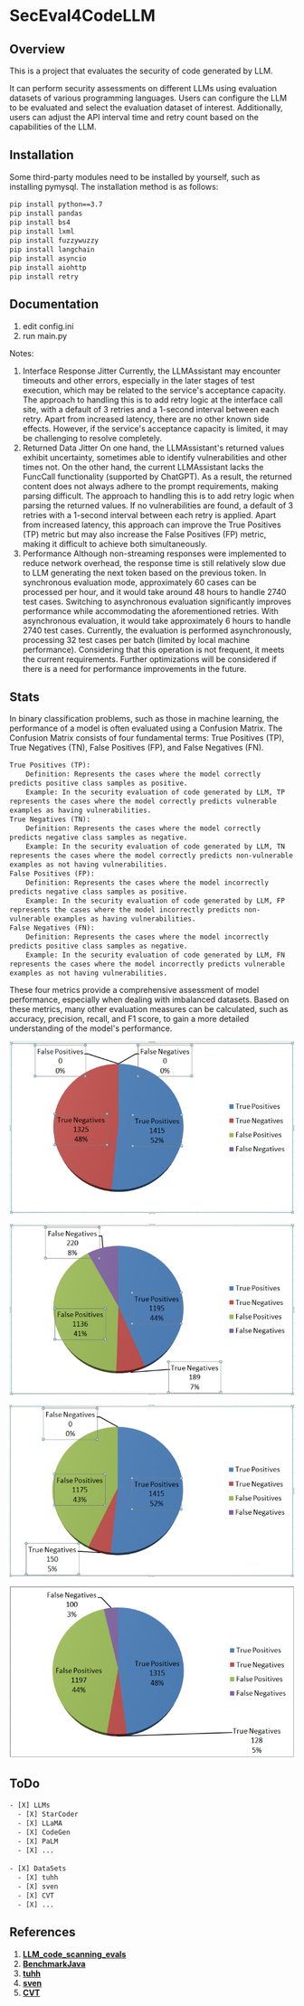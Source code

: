 # SecEval4CodeLLM


## Overview

This is a project that evaluates the security of code generated by LLM.

It can perform security assessments on different LLMs using evaluation datasets of various programming languages.
Users can configure the LLM to be evaluated and select the evaluation dataset of interest. 
Additionally, users can adjust the API interval time and retry count based on the capabilities of the LLM.


## Installation

Some third-party modules need to be installed by yourself, such as installing pymysql. The installation method is as follows:

```
pip install python==3.7
pip install pandas
pip install bs4
pip install lxml
pip install fuzzywuzzy
pip install langchain
pip install asyncio
pip install aiohttp
pip install retry
```


## Documentation

1. edit config.ini
2. run main.py

Notes:
1. Interface Response Jitter
    Currently, the LLMAssistant may encounter timeouts and other errors, especially in the later stages of test execution, which may be related to the service's acceptance capacity.
    The approach to handling this is to add retry logic at the interface call site, with a default of 3 retries and a 1-second interval between each retry.
    Apart from increased latency, there are no other known side effects. However, if the service's acceptance capacity is limited, it may be challenging to resolve completely.
3. Returned Data Jitter
    On one hand, the LLMAssistant's returned values exhibit uncertainty, sometimes able to identify vulnerabilities and other times not.
    On the other hand, the current LLMAssistant lacks the FuncCall functionality (supported by ChatGPT). As a result, the returned content does not always adhere to the prompt requirements, making parsing difficult.
    The approach to handling this is to add retry logic when parsing the returned values. If no vulnerabilities are found, a default of 3 retries with a 1-second interval between each retry is applied.
    Apart from increased latency, this approach can improve the True Positives (TP) metric but may also increase the False Positives (FP) metric, making it difficult to achieve both simultaneously.
4. Performance
    Although non-streaming responses were implemented to reduce network overhead, the response time is still relatively slow due to LLM generating the next token based on the previous token.
    In synchronous evaluation mode, approximately 60 cases can be processed per hour, and it would take around 48 hours to handle 2740 test cases.
    Switching to asynchronous evaluation significantly improves performance while accommodating the aforementioned retries. With asynchronous evaluation, it would take approximately 6 hours to handle 2740 test cases.
    Currently, the evaluation is performed asynchronously, processing 32 test cases per batch (limited by local machine performance). Considering that this operation is not frequent, it meets the current requirements. Further optimizations will be considered if there is a need for performance improvements in the future.


## Stats

In binary classification problems, such as those in machine learning, the performance of a model is often evaluated using a Confusion Matrix.
The Confusion Matrix consists of four fundamental terms: True Positives (TP), True Negatives (TN), False Positives (FP), and False Negatives (FN).
    
    True Positives (TP):
        Definition: Represents the cases where the model correctly predicts positive class samples as positive.
        Example: In the security evaluation of code generated by LLM, TP represents the cases where the model correctly predicts vulnerable examples as having vulnerabilities.
    True Negatives (TN):
        Definition: Represents the cases where the model correctly predicts negative class samples as negative.
        Example: In the security evaluation of code generated by LLM, TN represents the cases where the model correctly predicts non-vulnerable examples as not having vulnerabilities.
    False Positives (FP):
        Definition: Represents the cases where the model incorrectly predicts negative class samples as positive.
        Example: In the security evaluation of code generated by LLM, FP represents the cases where the model incorrectly predicts non-vulnerable examples as having vulnerabilities.
    False Negatives (FN):
        Definition: Represents the cases where the model incorrectly predicts positive class samples as negative.
        Example: In the security evaluation of code generated by LLM, FN represents the cases where the model incorrectly predicts vulnerable examples as not having vulnerabilities.

These four metrics provide a comprehensive assessment of model performance, especially when dealing with imbalanced datasets.
Based on these metrics, many other evaluation measures can be calculated, such as accuracy, precision, recall, and F1 score, to gain a more detailed understanding of the model's performance.


![IdealResult](pic/stats_java_owasp_IdealResult.png)

![ChatGPT 3.5](https://github.com/leo-woo-arthur/SecEval4CodeLLM/blob/main/pic/stats_java_owasp_ChatGPT_3.5.png)

![ChatGPT 4.0](./pic/stats_java_owasp_ChatGPT_4.0.png)

![Neb](./pic/stats_java_owasp_neb.png)


## ToDo
    - [X] LLMs
      - [X] StarCoder
      - [X] LLaMA
      - [X] CodeGen
      - [X] PaLM
      - [X] ...
      
    - [X] DataSets
      - [X] tuhh
      - [X] sven
      - [X] CVT
      - [X] ...


## References
1. **[LLM_code_scanning_evals](https://github.com/gpsandhu23/LLM_code_scanning_evals)**
2. **[BenchmarkJava](https://github.com/OWASP-Benchmark/BenchmarkJava)**
3. **[tuhh](https://github.com/tuhh-softsec/LLMSecEval/tree/main/Code%20Generation)**
4. **[sven](https://github.com/eth-sri/sven/tree/master)**
5. **[CVT](https://github.com/CommissarSilver/CVT/tree/main)**

